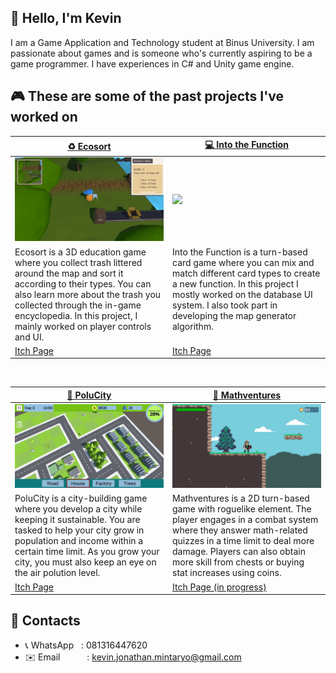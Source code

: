 ## 👋 Hello, I'm Kevin
I am a Game Application and Technology student at Binus University. I am passionate about games and is someone who's currently aspiring to be a game programmer. I have experiences in C# and Unity game engine.


## 🎮 These are some of the past projects I've worked on
<table width="100%">
  <thead>
    <tr>
      <th width="50%"><a href="https://bgdc.itch.io/ecosort">♻️ Ecosort</a></th>
      <th width="50%"><a href="https://bgdc.itch.io/into-the-function">💻 Into the Function</a></th>
    </tr>
  </thead>
  <tbody>
    <tr>
      <td><img src="src\Ecosort_gif.gif"/></td>
      <td><img src="src\IntoTheFunction_gif.gif"/></td>
    </tr>
    <tr>
      <td valign="text-top">Ecosort is a 3D education game where you collect trash littered around the map and sort it according to their types. You can also learn more about the trash you collected through the in-game encyclopedia. In this project, I mainly worked on player controls and UI.</td>
      <td valign="text-top">Into the Function is a turn-based card game where you can mix and match different card types to create a new function. In this project I mostly worked on the database UI system. I also took part in developing the map generator algorithm. <div></div></td>
    </tr>
    <tr>
      <td><a href="https://bgdc.itch.io/ecosort">Itch Page</td>
      <td><a href="https://bgdc.itch.io/into-the-function">Itch Page</td>
    </tr>
  </tbody>
</table>

<br>

<table width="100%">
  <thead>
    <tr>
      <th width="50%"><a href="https://juli93.itch.io/polucity">🏢 PoluCity</a></th>
      <th width="50%"><a href="">🔢 Mathventures</a></th>
    </tr>
  </thead>
  <tbody>
    <tr>
      <td><img src="src\Polucity_gif.gif"/></td>
      <td><img src="src\Mathventures_gif.gif"/></td>
    </tr>
    <tr>
      <td valign="text-top">PoluCity is a city-building game where you develop a city while keeping it sustainable. You are tasked to help your city grow in population and income within a certain time limit. As you grow your city, you must also keep an eye on the air polution level.</td>
      <td valign="text-top">Mathventures is a 2D turn-based game with roguelike element. The player engages in a combat system where they answer math-related quizzes in a time limit to deal more damage. Players can also obtain more skill from chests or buying stat increases using coins. <div></div></td>
    </tr>
    <tr>
      <td><a href="https://juli93.itch.io/polucity">Itch Page</td>
      <td><a href="">Itch Page (in progress)</td>
    </tr>
  </tbody>
</table>


## 💬 Contacts
- 📞 WhatsApp &nbsp; : 081316447620
- ✉️ Email &emsp;&ensp;&emsp; : kevin.jonathan.mintaryo@gmail.com